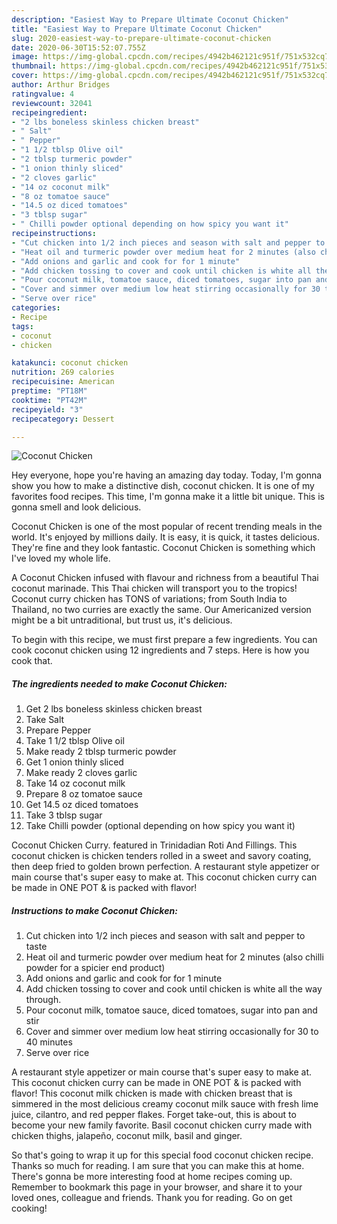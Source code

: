 ```yaml
---
description: "Easiest Way to Prepare Ultimate Coconut Chicken"
title: "Easiest Way to Prepare Ultimate Coconut Chicken"
slug: 2020-easiest-way-to-prepare-ultimate-coconut-chicken
date: 2020-06-30T15:52:07.755Z
image: https://img-global.cpcdn.com/recipes/4942b462121c951f/751x532cq70/coconut-chicken-recipe-main-photo.jpg
thumbnail: https://img-global.cpcdn.com/recipes/4942b462121c951f/751x532cq70/coconut-chicken-recipe-main-photo.jpg
cover: https://img-global.cpcdn.com/recipes/4942b462121c951f/751x532cq70/coconut-chicken-recipe-main-photo.jpg
author: Arthur Bridges
ratingvalue: 4
reviewcount: 32041
recipeingredient:
- "2 lbs boneless skinless chicken breast"
- " Salt"
- " Pepper"
- "1 1/2 tblsp Olive oil"
- "2 tblsp turmeric powder"
- "1 onion thinly sliced"
- "2 cloves garlic"
- "14 oz coconut milk"
- "8 oz tomatoe sauce"
- "14.5 oz diced tomatoes"
- "3 tblsp sugar"
- " Chilli powder optional depending on how spicy you want it"
recipeinstructions:
- "Cut chicken into 1/2 inch pieces and season with salt and pepper to taste"
- "Heat oil and turmeric powder over medium heat for 2 minutes (also chilli powder for a spicier end product)"
- "Add onions and garlic and cook for for 1 minute"
- "Add chicken tossing to cover and cook until chicken is white all the way through."
- "Pour coconut milk, tomatoe sauce, diced tomatoes, sugar into pan and stir"
- "Cover and simmer over medium low heat stirring occasionally for 30 to 40 minutes"
- "Serve over rice"
categories:
- Recipe
tags:
- coconut
- chicken

katakunci: coconut chicken 
nutrition: 269 calories
recipecuisine: American
preptime: "PT18M"
cooktime: "PT42M"
recipeyield: "3"
recipecategory: Dessert

---
```



![Coconut Chicken](https://img-global.cpcdn.com/recipes/4942b462121c951f/751x532cq70/coconut-chicken-recipe-main-photo.jpg)

Hey everyone, hope you're having an amazing day today. Today, I'm gonna show you how to make a distinctive dish, coconut chicken. It is one of my favorites food recipes. This time, I'm gonna make it a little bit unique. This is gonna smell and look delicious.

Coconut Chicken is one of the most popular of recent trending meals in the world. It's enjoyed by millions daily. It is easy, it is quick, it tastes delicious. They're fine and they look fantastic. Coconut Chicken is something which I've loved my whole life.

A Coconut Chicken infused with flavour and richness from a beautiful Thai coconut marinade. This Thai chicken will transport you to the tropics! Coconut curry chicken has TONS of variations; from South India to Thailand, no two curries are exactly the same. Our Americanized version might be a bit untraditional, but trust us, it&#39;s delicious.


To begin with this recipe, we must first prepare a few ingredients. You can cook coconut chicken using 12 ingredients and 7 steps. Here is how you cook that.

<!--inarticleads1-->

##### The ingredients needed to make Coconut Chicken:

1. Get 2 lbs boneless skinless chicken breast
1. Take  Salt
1. Prepare  Pepper
1. Take 1 1/2 tblsp Olive oil
1. Make ready 2 tblsp turmeric powder
1. Get 1 onion thinly sliced
1. Make ready 2 cloves garlic
1. Take 14 oz coconut milk
1. Prepare 8 oz tomatoe sauce
1. Get 14.5 oz diced tomatoes
1. Take 3 tblsp sugar
1. Take  Chilli powder (optional depending on how spicy you want it)


Coconut Chicken Curry. featured in Trinidadian Roti And Fillings. This coconut chicken is chicken tenders rolled in a sweet and savory coating, then deep fried to golden brown perfection. A restaurant style appetizer or main course that&#39;s super easy to make at. This coconut chicken curry can be made in ONE POT &amp; is packed with flavor! 

<!--inarticleads2-->

##### Instructions to make Coconut Chicken:

1. Cut chicken into 1/2 inch pieces and season with salt and pepper to taste
1. Heat oil and turmeric powder over medium heat for 2 minutes (also chilli powder for a spicier end product)
1. Add onions and garlic and cook for for 1 minute
1. Add chicken tossing to cover and cook until chicken is white all the way through.
1. Pour coconut milk, tomatoe sauce, diced tomatoes, sugar into pan and stir
1. Cover and simmer over medium low heat stirring occasionally for 30 to 40 minutes
1. Serve over rice


A restaurant style appetizer or main course that&#39;s super easy to make at. This coconut chicken curry can be made in ONE POT &amp; is packed with flavor! This coconut milk chicken is made with chicken breast that is simmered in the most delicious creamy coconut milk sauce with fresh lime juice, cilantro, and red pepper flakes. Forget take-out, this is about to become your new family favorite. Basil coconut chicken curry made with chicken thighs, jalapeño, coconut milk, basil and ginger. 

So that's going to wrap it up for this special food coconut chicken recipe. Thanks so much for reading. I am sure that you can make this at home. There's gonna be more interesting food at home recipes coming up. Remember to bookmark this page in your browser, and share it to your loved ones, colleague and friends. Thank you for reading. Go on get cooking!
